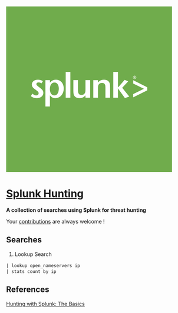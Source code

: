![Splunk Hunt Searches](splunk.jpeg)

# [Splunk Hunting](https://github.com/runelectrics/Splunk-Search-Syntax) 


**A collection of searches using Splunk for threat hunting**

Your [contributions](contributing.md) are always welcome !

## Searches

1. Lookup Search
```
| lookup open_nameservers ip 												
| stats count by ip
```

## References
[Hunting with Splunk: The Basics](https://www.splunk.com/blog/2017/07/06/hunting-with-splunk-the-basics.html)
